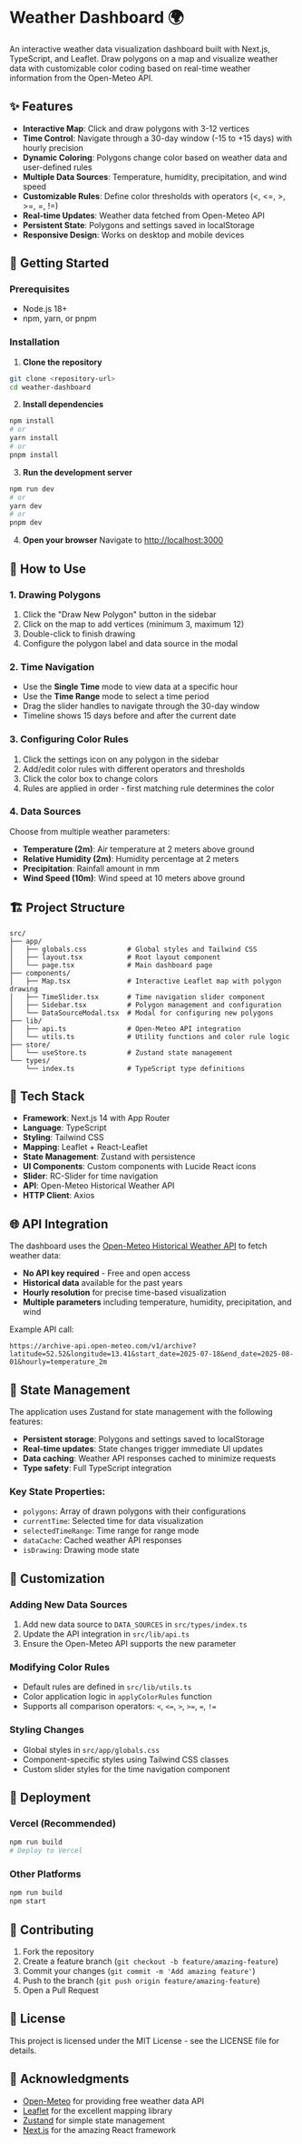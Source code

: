 # Weather Dashboard 🌍

An interactive weather data visualization dashboard built with Next.js, TypeScript, and Leaflet. Draw polygons on a map and visualize weather data with customizable color coding based on real-time weather information from the Open-Meteo API.

## ✨ Features

- **Interactive Map**: Click and draw polygons with 3-12 vertices
- **Time Control**: Navigate through a 30-day window (-15 to +15 days) with hourly precision
- **Dynamic Coloring**: Polygons change color based on weather data and user-defined rules
- **Multiple Data Sources**: Temperature, humidity, precipitation, and wind speed
- **Customizable Rules**: Define color thresholds with operators (<, <=, >, >=, =, !=)
- **Real-time Updates**: Weather data fetched from Open-Meteo API
- **Persistent State**: Polygons and settings saved in localStorage
- **Responsive Design**: Works on desktop and mobile devices

## 🚀 Getting Started

### Prerequisites

- Node.js 18+ 
- npm, yarn, or pnpm

### Installation

1. **Clone the repository**
```bash
git clone <repository-url>
cd weather-dashboard
```

2. **Install dependencies**
```bash
npm install
# or
yarn install
# or
pnpm install
```

3. **Run the development server**
```bash
npm run dev
# or
yarn dev
# or
pnpm dev
```

4. **Open your browser**
Navigate to [http://localhost:3000](http://localhost:3000)

## 🎯 How to Use

### 1. Drawing Polygons
1. Click the "Draw New Polygon" button in the sidebar
2. Click on the map to add vertices (minimum 3, maximum 12)
3. Double-click to finish drawing
4. Configure the polygon label and data source in the modal

### 2. Time Navigation
- Use the **Single Time** mode to view data at a specific hour
- Use the **Time Range** mode to select a time period
- Drag the slider handles to navigate through the 30-day window
- Timeline shows 15 days before and after the current date

### 3. Configuring Color Rules
1. Click the settings icon on any polygon in the sidebar
2. Add/edit color rules with different operators and thresholds
3. Click the color box to change colors
4. Rules are applied in order - first matching rule determines the color

### 4. Data Sources
Choose from multiple weather parameters:
- **Temperature (2m)**: Air temperature at 2 meters above ground
- **Relative Humidity (2m)**: Humidity percentage at 2 meters
- **Precipitation**: Rainfall amount in mm
- **Wind Speed (10m)**: Wind speed at 10 meters above ground

## 🏗️ Project Structure

```
src/
├── app/
│   ├── globals.css          # Global styles and Tailwind CSS
│   ├── layout.tsx           # Root layout component
│   └── page.tsx             # Main dashboard page
├── components/
│   ├── Map.tsx              # Interactive Leaflet map with polygon drawing
│   ├── TimeSlider.tsx       # Time navigation slider component
│   ├── Sidebar.tsx          # Polygon management and configuration
│   └── DataSourceModal.tsx  # Modal for configuring new polygons
├── lib/
│   ├── api.ts               # Open-Meteo API integration
│   └── utils.ts             # Utility functions and color rule logic
├── store/
│   └── useStore.ts          # Zustand state management
└── types/
    └── index.ts             # TypeScript type definitions
```

## 🔧 Tech Stack

- **Framework**: Next.js 14 with App Router
- **Language**: TypeScript
- **Styling**: Tailwind CSS
- **Mapping**: Leaflet + React-Leaflet
- **State Management**: Zustand with persistence
- **UI Components**: Custom components with Lucide React icons
- **Slider**: RC-Slider for time navigation
- **API**: Open-Meteo Historical Weather API
- **HTTP Client**: Axios

## 🌐 API Integration

The dashboard uses the [Open-Meteo Historical Weather API](https://open-meteo.com/en/docs/historical-weather-api) to fetch weather data:

- **No API key required** - Free and open access
- **Historical data** available for the past years
- **Hourly resolution** for precise time-based visualization
- **Multiple parameters** including temperature, humidity, precipitation, and wind

Example API call:
```
https://archive-api.open-meteo.com/v1/archive?latitude=52.52&longitude=13.41&start_date=2025-07-18&end_date=2025-08-01&hourly=temperature_2m
```

## 💾 State Management

The application uses Zustand for state management with the following features:

- **Persistent storage**: Polygons and settings saved to localStorage
- **Real-time updates**: State changes trigger immediate UI updates
- **Data caching**: Weather API responses cached to minimize requests
- **Type safety**: Full TypeScript integration

### Key State Properties:
- `polygons`: Array of drawn polygons with their configurations
- `currentTime`: Selected time for data visualization
- `selectedTimeRange`: Time range for range mode
- `dataCache`: Cached weather API responses
- `isDrawing`: Drawing mode state

## 🎨 Customization

### Adding New Data Sources
1. Add new data source to `DATA_SOURCES` in `src/types/index.ts`
2. Update the API integration in `src/lib/api.ts`
3. Ensure the Open-Meteo API supports the new parameter

### Modifying Color Rules
- Default rules are defined in `src/lib/utils.ts`
- Color application logic in `applyColorRules` function
- Supports all comparison operators: `<`, `<=`, `>`, `>=`, `=`, `!=`

### Styling Changes
- Global styles in `src/app/globals.css`
- Component-specific styles using Tailwind CSS classes
- Custom slider styles for the time navigation component

## 🚀 Deployment

### Vercel (Recommended)
```bash
npm run build
# Deploy to Vercel
```

### Other Platforms
```bash
npm run build
npm start
```

## 🤝 Contributing

1. Fork the repository
2. Create a feature branch (`git checkout -b feature/amazing-feature`)
3. Commit your changes (`git commit -m 'Add amazing feature'`)
4. Push to the branch (`git push origin feature/amazing-feature`)
5. Open a Pull Request

## 📝 License

This project is licensed under the MIT License - see the LICENSE file for details.

## 🙏 Acknowledgments

- [Open-Meteo](https://open-meteo.com/) for providing free weather data API
- [Leaflet](https://leafletjs.com/) for the excellent mapping library
- [Zustand](https://github.com/pmndrs/zustand) for simple state management
- [Next.js](https://nextjs.org/) for the amazing React framework
